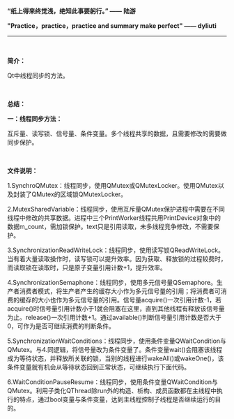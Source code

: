 **“纸上得来终觉浅，绝知此事要躬行。”  —— 陆游**

**"Practice，practice，practice and summary make perfect" —— dyliuti**

------



<br>

**简介：**

Qt中线程同步的方法。

<br>

**总结：**

**一：线程同步方法：**

互斥量、读写锁、信号量、条件变量。多个线程共享的数据，且需要修改的需要做同步保护。

<br>

**文件说明：**

1.SynchroQMutex：线程同步，使用QMutex或QMutexLocker。使用QMutex以及封装了QMutex的区域锁QMutexLocker。 

2.MutexSharedVariable：线程同步，使用互斥量QMutex保护进程中需要在不同线程中修改的共享数据。进程中三个PrintWorker线程共用PrintDevice对象中的数据m_count，需加锁保护。text只是引用读取，未多线程竞争修改，不需要保护。

3.SynchronizationReadWriteLock：线程同步，使用读写锁QReadWriteLock。当有着大量读取操作时，读写锁可以提升效率。因为获取、释放锁的过程较费时，而读取锁在读取时，只是原子变量引用计数+1，提升效率。

4.SynchronizationSemaphone：线程同步，使用多元信号量QSemaphore。生产者消费者模式，将生产者产生的缓存大小作为多元信号量的引用；将消费者可消费的缓存的大小也作为多元信号量的引用。信号量acquire()一次引用计数-1，若acquire()时信号量引用计数小于1就会阻塞在这里，直到其他线程有释放该信号量为止。release()一次引用计数+1。通过available()判断信号量引用计数是否大于0，可作为是否可继续消费的判断条件。

5.SynchronizationWaitConditions：线程同步，使用条件变量QWaitCondition与QMutex。与4.同逻辑，将信号量改为条件变量了。条件变量wait()会阻塞该线程成为等待状态，并释放所关联的锁，当别的线程进行wakeAll()或wakeOne()，该条件变量就有机会从等待状态回到正常状态，可继续执行下面代码。

6.WaitConditionPauseResume：线程同步，使用条件变量QWaitCondition与QMutex。利用子类化QThread除run外的构造、析构、成员函数都在主线程中执行的特点，通过bool变量与条件变量，达到主线程控制子线程是否继续运行的目的。